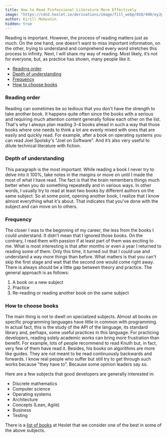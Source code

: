 ```yaml
---
title: How to Read Professional Literature More Effectively
image: "https://cdn2.hexlet.io/derivations/image/fill_webp/850/400/eyJpZCI6ImJmNzU0MjU3ZWI4ZTBlM2E3N2FiMDg5MWRhMjBmOWQwLmpwZyIsInN0b3JhZ2UiOiJzdG9yZSJ9?signature=7f7437e76863371d0e215a3a97a0ce6fc00f7b8ebdae2aa871457747e5b55d35"
author: Kirill Mokevnin
hidden: true
---
```

Reading is important. However, the process of reading matters just as much. On the one hand, one doesn't want to miss important information, on the other, trying to understand and comprehend every word stretches this process to infinity. Next, I will share my way of reading. Most likely, it’s not for everyone, but, as practice has shown, many people like it.

- [Reading order](https://ru.hexlet.io/blog/posts/how-to-read-books#poryadok-chteniya)
- [Depth of understanding](https://ru.hexlet.io/blog/posts/how-to-read-books#glubina-vnikaniya)
- [Frequency](https://ru.hexlet.io/blog/posts/how-to-read-books#tsiklichnost)
- [How to choose books](https://ru.hexlet.io/blog/posts/how-to-read-books#kak-vybirat-knigi)

### Reading order

Reading сan sometimes be so tedious that you don't have the strength to take another book. It happens quite often since the books with a serious and requiring much attention content generally follow each other on the list. That's why I always plan reading 3-4 books ahead in such a way that those books where one needs to think a lot are evenly mixed with ones that are easily and quickly read. For example, after a book on operating systems you can read Joel Spolsky's "Joel on Software". And it’s also very useful to dilute technical literature with fiction.

### Depth of understanding

This paragraph is the most important. While reading a book I never try to delve into it 100%, take notes in the margins or move on until I made the most of what I have read. The fact is that the brain remembers things much better when you do something repeatedly and in various ways. In other words, I usually try to read at least two books by different authors on the same subject. So at some point, opening another book, I realize that I know almost everything what it's about. That indicates that you've done with the subject and can move on to others.

### Frequency

The closer I was to the beginning of my career, the less from the books I could understand. It didn’t mean that I ignored those books. On the contrary, I read them with passion if at least part of them was exciting to me. What is most interesting is that after months or even a year I returned to reading some of them. Only this time, it turned out that I could use and understand a way more things than before. What matters is that you can't skip the first stage and wait that the second one would come right away. There is always should be a little gap between theory and practice. The general approach is as follows:

1. A book on a new subject
2. Practice
3. Re-reading or reading another book on the same subject

### How to choose books

The main thing is not to dwell on specialized subjects. Almost all books on specific programming languages have little in common with programming. In actual fact, this is the study of the API of the language, its standard library and, perhaps, some useful practices in this language. For practicing developers, reading solely academic works can bring more frustration than benefit. For example, lots of people recommend to read Knuth but, in fact, very few of them have read it. Besides, his books on algorithms are more like guides. They are not meant to be read continuously backwards and forwards. I know real people who suffer but still try to get through such works because "they have to". Because some opinion leaders say so.

Here are a few subjects that good developers are generally interested in:

- Discrete mathematics
- Computer science
- Operating systems
- Architecture
- Concepts (Lean, Agile)
- Business
- Testing

There is a [list of books](https://ru.hexlet.io/pages/recommended-books) at Hexlet that we consider one of the best in some of the above subjects.
